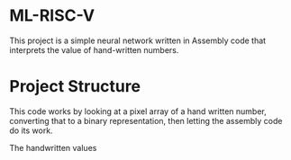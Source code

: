 # ML-RISC-V

This project is a simple neural network written in Assembly code that interprets the value of hand-written numbers. 

# Project Structure

This code works by looking at a pixel array of a hand written number, converting that to a binary representation, then letting the assembly code do its work. 

The handwritten values 
